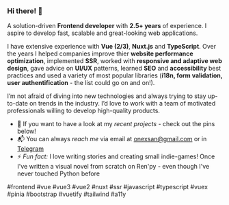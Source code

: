 ### Hi there! 👋

A solution-driven **Frontend developer** with **2.5+ years** of experience. I aspire to develop fast, scalable and great-looking web applications.

I have extensive experience with **Vue (2/3)**, **Nuxt.js** and **TypeScript**. Over the years I helped companies improve thier **website performance optimization**, implemented **SSR**, worked with **responsive and adaptive web design**, gave advice on **UI/UX** patterns, learned **SEO** and **accessibility** best practices and used a variety of most popular libraries (**i18n, form validation, user authentification** - the list could go on and on!). 

I’m not afraid of diving into new technologies and always trying to stay up-to-date on trends in the industry. I’d love to work with a team of motivated professionals willing to develop high-quality products.

- 👾 If you want to have a look at my _recent projects_ - check out the pins below!
- 📬 You can always _reach me_ via email at [onexsan@gmail.com](mailto:onexsan@gmail.com) or in [Telegram](https://t.me/onexsan)
- ⚡ _Fun fact:_ I love writing stories and creating small indie-games! Once I've written a visual novel from scratch on Ren'py - even though I've never touched Python before

#frontend #vue #vue3 #vue2 #nuxt #ssr #javascript #typescript
#vuex #pinia #bootstrap #vuetify #tailwind #a11y



